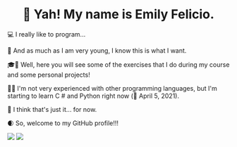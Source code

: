<h1 align="center">👋 Yah! My name is Emily Felicio.</h1>

💻 I really like to program...

🎯 And as much as I am very young, I know this is what I want.

🎓📁 Well, here you will see some of the exercises that I do during my course and some personal projects!

💾💡 I'm not very experienced with other programming languages, but I'm starting to learn C # and Python right now (📅 April 5, 2021).

💭 I think that's just it... for now.

🌒 So, welcome to my GitHub profile!!!

<img src="https://github-profile-summary-cards.vercel.app/api/cards/profile-details?username=EmilyFelicio&theme=default"/>
<img src="https://github-readme-stats.vercel.app/api/top-langs/?username=EmilyFelicio&layout=compact&theme=dark" />
